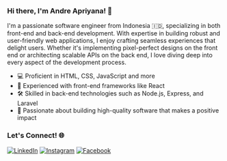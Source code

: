 ### Hi there, I'm Andre Apriyana! 👋

I'm a passionate software engineer from Indonesia 🇮🇩, specializing in both front-end and back-end development. With expertise in building robust and user-friendly web applications, I enjoy crafting seamless experiences that delight users. Whether it's implementing pixel-perfect designs on the front end or architecting scalable APIs on the back end, I love diving deep into every aspect of the development process.

- 💻 Proficient in HTML, CSS, JavaScript and more
- 🌟 Experienced with front-end frameworks like React
- 🛠️ Skilled in back-end technologies such as Node.js, Express, and Laravel
- 🚀 Passionate about building high-quality software that makes a positive impact

### Let's Connect! 🌐

[![LinkedIn](https://img.shields.io/badge/LinkedIn-0077B5?style=for-the-badge&logo=linkedin&logoColor=white)](https://www.linkedin.com/in/andre-apriyana-b758a4226/)
[![Instagram](https://img.shields.io/badge/Instagram-E4405F?style=for-the-badge&logo=instagram&logoColor=white)](https://www.instagram.com/ndre_apri)
[![Facebook](https://img.shields.io/badge/Facebook-1877F2?style=for-the-badge&logo=facebook&logoColor=white)](https://www.facebook.com/andre.andreapriyana.7)
</a>
</p>

